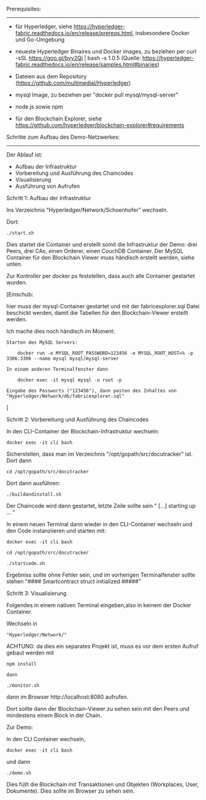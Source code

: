 Prerequisites:
**************
- für Hyperledger, siehe https://hyperledger-fabric.readthedocs.io/en/release/prereqs.html, insbesondere Docker und Go-Umgebung

- neueste Hyperledger Binaires und Docker images, zu beziehen per
	curl -sSL https://goo.gl/byy2Qj | bash -s 1.0.5
	(Quelle: https://hyperledger-fabric.readthedocs.io/en/release/samples.html#binaries)
	
- Dateien aus dem Repository (https://github.com/multimedial/Hyperledger)

- mysql Image, zu beziehen per "docker pull mysql/mysql-server"

- node.js sowie npm 

- für den Blockchain Explorer, siehe 
https://github.com/hyperledger/blockchain-explorer#requirements





Schritte zum Aufbau des Demo-Netzwerkes:
****************************************
Der Ablauf ist:
- Aufbau der Infrastruktur
- Vorbereitung und Ausführung des Chaincodes
- Visualisierung
- Ausführung von Aufrufen

Schritt 1: Aufbau der Infrastruktur

Ins Verzeichnis "Hyperledger/Network/Schoenhofer" wechseln.

Dort:

	./start.sh
	
Dies startet die Container und erstellt somit die Infrastruktur der Demo:
drei Peers, drei CAs, einen Orderer, einen CouchDB Container. Der MySQL Container für den Blockchain Viewer muss händisch erstellt werden, siehe unten.

Zur Kontroller per docker ps feststellen, dass auch alle Container gestartet wurden.


[Einschub: 

hier muss der mysql-Container gestartet und mit der fabricexplorer.sql Datei beschickt werden, damit die Tabellen für den Blockchain-Viewer erstellt werden.

Ich mache dies noch händisch im Moment: 

	Starten des MySQL Servers:
	
		docker run -e MYSQL_ROOT_PASSWORD=123456 -e MYSQL_ROOT_HOST=% -p 3306:3306 --name mysql mysql/mysql-server

	In einem anderen Terminalfenster dann
	
		docker exec -it mysql mysql -u root -p

	Eingabe des Passworts ("123456"), dann pasten des Inhaltes von "Hyperledger/Network/db/fabricexplorer.sql"

]


Schritt 2: Vorbereitung und Ausführung des Chaincodes

In den CLI-Container der Blockchain-Infrastruktur wechseln:

	docker exec -it cli bash

Sicherstellen, dass man im Verzeichnis "/opt/gopath/src/docutracker" ist. Dort dann
	
	cd /opt/gopath/src/docutracker
	
Dort dann ausführen:

	./buildandinstall.sh
	
Der Chaincode wird dann gestartet, letzte Zeile sollte sein " [...] starting up ... "

In einem neuen Terminal dann wieder in den CLI-Container wechseln und den Code instanziieren und starten mit:

	docker exec -it cli bash
	
	cd /opt/gopath/src/docutracker
	
	./startcode.sh
	
Ergebniss sollte ohne Fehler sein, und im vorherigen Terminalfenster sollte stehen "#### Smartcontract struct initialized #####"



Schritt 3: Visualisierung

Folgendes in einem nativen Terminal eingeben,also in keinem der Docker Container. 

Wechseln in 

	"Hyperledger/Network/"

ACHTUNG: da dies ein separates Projekt ist, muss es vor dem ersten Aufruf gebaut werden mit 

	npm install
	
	dann

	./monitor.sh
	
dann im Browser http://localhost:8080 aufrufen.

Dort sollte dann der Blockchain-Viewer zu sehen sein mit den Peers und mindestens einem Block in der Chain.



Zur Demo: 

In den CLI Container wechseln, 

	docker exec -it cli bash

und dann 

	./demo.sh
	
Dies füllt die Blockchain mit Transaktionen und Objekten (Workplaces, User, Dokumente). Dies sollte im Browser zu sehen sein.



